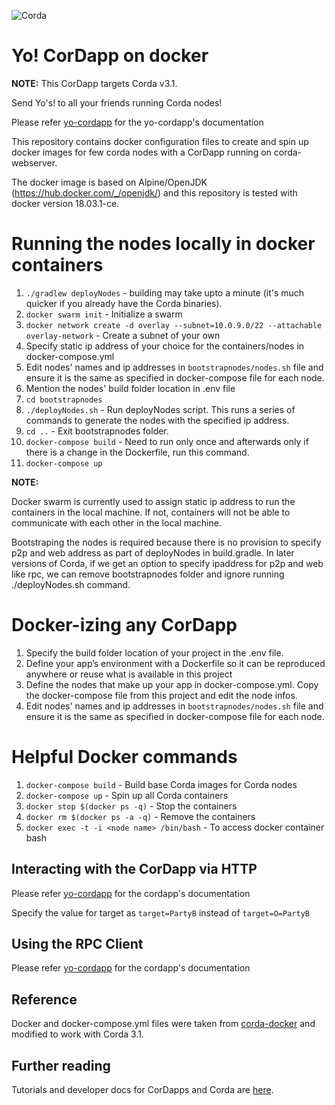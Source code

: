 ![Corda](https://www.corda.net/wp-content/uploads/2016/11/fg005_corda_b.png)

# Yo! CorDapp on docker

**NOTE:**  This CorDapp targets Corda v3.1.

Send Yo's! to all your friends running Corda nodes!

Please refer [yo-cordapp](https://github.com/corda/yo-cordapp) for the yo-cordapp's documentation

This repository contains docker configuration files to create and spin up docker images for few corda nodes with a CorDapp running on corda-webserver.

The docker image is based on Alpine/OpenJDK (https://hub.docker.com/_/openjdk/) and this repository is tested with docker version 18.03.1-ce.

# Running the nodes locally in docker containers

1. `./gradlew deployNodes` - building may take upto a minute (it's much quicker if you already have the Corda binaries).
2. `docker swarm init` - Initialize a swarm 
3. `docker network create -d overlay --subnet=10.0.9.0/22 --attachable overlay-network` - Create a subnet of your own
4. Specify static ip address of your choice for the containers/nodes in docker-compose.yml
5. Edit nodes' names and ip addresses in `bootstrapnodes/nodes.sh` file and ensure it is the same as specified in docker-compose file for each node.
6. Mention the nodes' build folder location in .env file
7. `cd bootstrapnodes`
8. `./deployNodes.sh` - Run deployNodes script. This runs a series of commands to generate the nodes with the specified ip address.
9. `cd ..` - Exit bootstrapnodes folder.
10. `docker-compose build` - Need to run only once and afterwards only if there is a change in the Dockerfile, run this command.
11. `docker-compose up`

**NOTE:**  

Docker swarm is currently used to assign static ip address to run the containers in the local machine. If not, containers will not be able to communicate with each other in the local machine.  

Bootstraping the nodes is required because there is no provision to specify p2p and web address as part of deployNodes in build.gradle. 
In later versions of Corda, if we get an option to specify ipaddress for p2p and web like rpc, we can remove bootstrapnodes folder and ignore running ./deployNodes.sh command.


# Docker-izing any CorDapp

1. Specify the build folder location of your project in the .env file.
2. Define your app’s environment with a Dockerfile so it can be reproduced anywhere or reuse what is available in this project
3. Define the nodes that make up your app in docker-compose.yml. Copy the docker-compose file from this project and edit the node infos.
4. Edit nodes' names and ip addresses in `bootstrapnodes/nodes.sh` file and ensure it is the same as specified in docker-compose file for each node.


# Helpful Docker commands 

1. `docker-compose build` - Build base Corda images for Corda nodes
2. `docker-compose up` - Spin up all Corda containers 
3. `docker stop $(docker ps -q)` - Stop the containers
4. `docker rm $(docker ps -a -q)` - Remove the containers
5. `docker exec -t -i <node name> /bin/bash` - To access docker container bash


## Interacting with the CorDapp via HTTP

Please refer [yo-cordapp](https://github.com/corda/yo-cordapp) for the cordapp's documentation

Specify the value for target as `target=PartyB` instead of `target=O=PartyB`

## Using the RPC Client

Please refer [yo-cordapp](https://github.com/corda/yo-cordapp) for the cordapp's documentation

## Reference

Docker and docker-compose.yml files were taken from [corda-docker](https://github.com/corda/corda-docker/blob/master/README.md) and modified to work with Corda 3.1.

## Further reading

Tutorials and developer docs for CorDapps and Corda are [here](https://docs.corda.net/).
